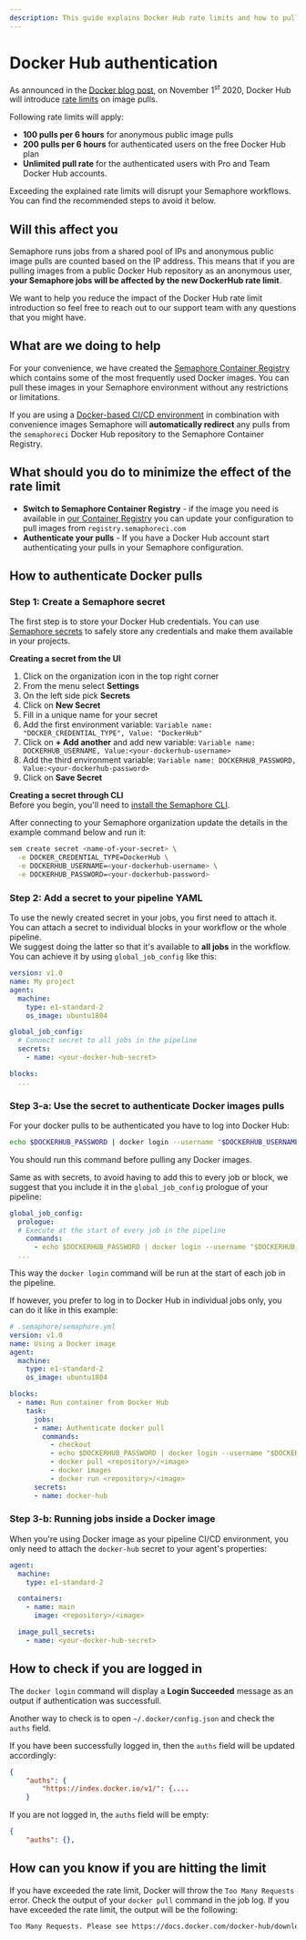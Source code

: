 ```yaml
---
description: This guide explains Docker Hub rate limits and how to pull public Docker images as an authenticated user.
---
```


# Docker Hub authentication
As announced in the [Docker blog post](https://www.docker.com/blog/scaling-docker-to-serve-millions-more-developers-network-egress/), on November 1<sup>st</sup> 2020, Docker Hub will introduce [rate limits](https://docs.docker.com/docker-hub/download-rate-limit/) on image pulls.  

Following rate limits will apply:

- **100 pulls per 6 hours** for anonymous public image pulls
- **200 pulls per 6 hours** for authenticated users on the free Docker Hub plan
- **Unlimited pull rate** for the authenticated users with Pro and Team Docker Hub accounts.  

Exceeding the explained rate limits will disrupt your Semaphore workflows. You can find the recommended steps to avoid it below.  

## Will this affect you
Semaphore runs jobs from a shared pool of IPs and anonymous public image pulls are counted based on the IP address. This means that if you are pulling images from a public Docker Hub repository as an anonymous user, **your Semaphore jobs will be affected by the new DockerHub rate limit**.

We want to help you reduce the impact of the Docker Hub rate limit introduction so feel free to reach out to our support team with any questions that you might have.  

## What are we doing to help  
For your convenience, we have created the [Semaphore Container Registry](/ci-cd-environment/semaphore-registry-images/) which contains some of the most frequently used Docker images. You can pull these images in your Semaphore environment without any restrictions or limitations.  

If you are using a [Docker-based CI/CD environment](/ci-cd-environment/custom-ci-cd-environment-with-docker/) in combination with convenience images Semaphore will **automatically redirect** any pulls from the `semaphoreci` Docker Hub repository to the Semaphore Container Registry.

## What should you do to minimize the effect of the rate limit  
- **Switch to Semaphore Container Registry** - if the image you need is available in [our Container Registry](/ci-cd-environment/semaphore-registry-images/) you can update your configuration to pull images from `registry.semaphoreci.com`
- **Authenticate your pulls** - If you have a Docker Hub account start authenticating your pulls in your Semaphore configuration. 

## How to authenticate Docker pulls
### Step 1: Create a Semaphore secret  
The first step is to store your Docker Hub credentials. You can use [Semaphore secrets](/essentials/using-secrets/) to safely store any credentials and make them available in your projects.  

**Creating a secret from the UI**  
1. Click on the organization icon in the top right corner  
2. From the menu select **Settings**  
3. On the left side pick **Secrets**  
4. Click on **New Secret**  
5. Fill in a unique name for your secret  
6. Add the first environment variable: `Variable name: "DOCKER_CREDENTIAL_TYPE", Value: "DockerHub"`  
7. Click on **+ Add another** and add new variable: `Variable name: DOCKERHUB_USERNAME, Value:<your-dockerhub-username>`  
8. Add the third environment variable: `Variable name: DOCKERHUB_PASSWORD, Value:<your-dockerhub-password>`  
9. Click on **Save Secret**  

**Creating a secret through CLI**  
Before you begin, you'll need to [install the Semaphore CLI][install-cli].  

After connecting to your Semaphore organization update the details in the example command below and run it:  
```bash
sem create secret <name-of-your-secret> \
  -e DOCKER_CREDENTIAL_TYPE=DockerHub \
  -e DOCKERHUB_USERNAME=<your-dockerhub-username> \
  -e DOCKERHUB_PASSWORD=<your-dockerhub-password>
```
### Step 2: Add a secret to your pipeline YAML
To use the newly created secret in your jobs, you first need to attach it.  
You can attach a secret to individual blocks in your workflow or the whole pipeline.  
We suggest doing the latter so that it's available to **all jobs** in the workflow.  
You can achieve it by using `global_job_config` like this:  
```yaml
version: v1.0
name: My project
agent:
  machine:
    type: e1-standard-2
    os_image: ubuntu1804

global_job_config:
  # Connect secret to all jobs in the pipeline
  secrets:
    - name: <your-docker-hub-secret>

blocks:
  ...
```

### Step 3-a: Use the secret to authenticate Docker images pulls  
For your docker pulls to be authenticated you have to log into Docker Hub:  
```bash
echo $DOCKERHUB_PASSWORD | docker login --username "$DOCKERHUB_USERNAME" --password-stdin
```
You should run this command before pulling any Docker images.  

Same as with secrets, to avoid having to add this to every job or block, we suggest that you include it in the `global_job_config` prologue of your pipeline:
```yaml
global_job_config:
  prologue:
  # Execute at the start of every job in the pipeline
    commands:
      - echo $DOCKERHUB_PASSWORD | docker login --username "$DOCKERHUB_USERNAME" --password-stdin
  ...
```
This way the `docker login` command will be run at the start of each job in the pipeline.

If however, you prefer to log in to Docker Hub in individual jobs only, you can do it like in this example:
```yaml
# .semaphore/semaphore.yml
version: v1.0
name: Using a Docker image
agent:
  machine:
    type: e1-standard-2
    os_image: ubuntu1804

blocks:
  - name: Run container from Docker Hub
    task:
      jobs:
      - name: Authenticate docker pull
        commands:
          - checkout
          - echo $DOCKERHUB_PASSWORD | docker login --username "$DOCKERHUB_USERNAME" --password-stdin
          - docker pull <repository>/<image>
          - docker images
          - docker run <repository>/<image>
      secrets:
      - name: docker-hub
```


### Step 3-b: Running jobs inside a Docker image
When you're using Docker image as your pipeline CI/CD environment, you only need to attach the `docker-hub` secret to your agent's properties:
```yaml
agent:
  machine:
    type: e1-standard-2

  containers:
    - name: main
      image: <repository>/<image>

  image_pull_secrets:
    - name: <your-docker-hub-secret>
```

## How to check if you are logged in
The `docker login` command will display a **Login Succeeded** message as an output if authentication was successfull. 

Another way to check is to open `~/.docker/config.json` and check the `auths` field. 

If you have been successfully logged in, then the `auths` field will be updated accordingly:  
```json
{
	"auths": {
		"https://index.docker.io/v1/": {....
    }
```

If you are not logged in, the `auths` field will be empty:
```json
{
	"auths": {},
```

## How can you know if you are hitting the limit
If you have exceeded the rate limit, Docker will throw the `Too Many Requests` error. Check the output of your `docker pull` command in the job log. If you have exceeded the rate limit, the output will be the following:  
```bash
Too Many Requests. Please see https://docs.docker.com/docker-hub/download-rate-limit/`
```
[install-cli]: /reference/sem-command-line-tool/
